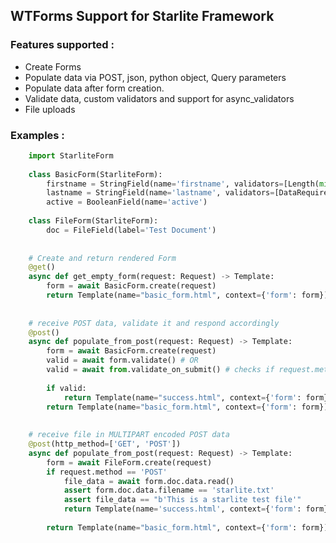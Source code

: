 ## WTForms Support for Starlite Framework

### Features supported :
- Create Forms
- Populate data via POST, json, python object, Query parameters
- Populate data after form creation.
- Validate data, custom validators and support for async_validators
- File uploads

### Examples :
 
```python 
    import StarliteForm
    
    class BasicForm(StarliteForm):
        firstname = StringField(name='firstname', validators=[Length(min=4, max=8)])
        lastname = StringField(name='lastname', validators=[DataRequired()])
        active = BooleanField(name='active')
    
    class FileForm(StarliteForm):
        doc = FileField(label='Test Document')
    
    
    # Create and return rendered Form 
    @get()
    async def get_empty_form(request: Request) -> Template:
        form = await BasicForm.create(request)
        return Template(name="basic_form.html", context={'form': form})
    
    
    # receive POST data, validate it and respond accordingly
    @post()
    async def populate_from_post(request: Request) -> Template:
        form = await BasicForm.create(request)
        valid = await form.validate() # OR
        valid = await from.validate_on_submit() # checks if request.method is GET
        
        if valid:
            return Template(name="success.html", context={'form': form}) 
        return Template(name="basic_form.html", context={'form': form})
    
    
    # receive file in MULTIPART encoded POST data
    @post(http_method=['GET', 'POST'])
    async def populate_from_post(request: Request) -> Template:
        form = await FileForm.create(request)
        if request.method == 'POST'
            file_data = await form.doc.data.read()
            assert form.doc.data.filename == 'starlite.txt'
            assert file_data == "b'This is a starlite test file'"
            return Template(name='success.html', context={'form': form})
        
        return Template(name="basic_form.html", context={'form': form})
```